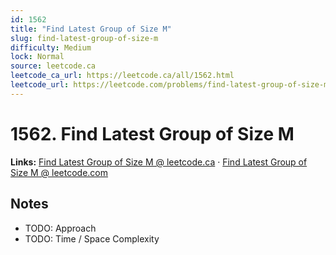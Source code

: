 ```yaml
--- 
id: 1562
title: "Find Latest Group of Size M"
slug: find-latest-group-of-size-m
difficulty: Medium
lock: Normal
source: leetcode.ca
leetcode_ca_url: https://leetcode.ca/all/1562.html
leetcode_url: https://leetcode.com/problems/find-latest-group-of-size-m/
---
```


# 1562. Find Latest Group of Size M

**Links:** [Find Latest Group of Size M @ leetcode.ca](https://leetcode.ca/all/1562.html) · [Find Latest Group of Size M @ leetcode.com](https://leetcode.com/problems/find-latest-group-of-size-m/)

## Notes
- TODO: Approach
- TODO: Time / Space Complexity
